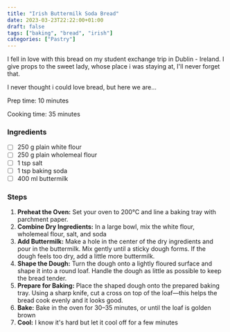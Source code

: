 ```yaml
---
title: "Irish Buttermilk Soda Bread"
date: 2023-03-23T22:22:00+01:00
draft: false
tags: ["baking", "bread", "irish"]
categories: ["Pastry"]
---
```


I fell in love with this bread on my student exchange trip in Dublin - Ireland. I give props to the sweet lady, whose place i was staying at, I'll never forget that.

I never thought i could love bread, but here we are...

<div class="recipe" id="recipe">
Prep time: 10 minutes

Cooking time: 35 minutes

### Ingredients
- [ ] 250 g plain white flour
- [ ] 250 g plain wholemeal flour
- [ ] 1 tsp salt
- [ ] 1 tsp baking soda
- [ ] 400 ml buttermilk

### Steps
1. **Preheat the Oven:** Set your oven to 200°C and line a baking tray with parchment paper.
2. **Combine Dry Ingredients:** In a large bowl, mix the white flour, wholemeal flour, salt, and soda
3. **Add Buttermilk:** Make a hole in the center of the dry ingredients and pour in the buttermilk. Mix gently until a sticky dough forms. If the dough feels too dry, add a little more buttermilk.
4. **Shape the Dough:** Turn the dough onto a lightly floured surface and shape it into a round loaf. Handle the dough as little as possible to keep the bread tender.
5. **Prepare for Baking:** Place the shaped dough onto the prepared baking tray. Using a sharp knife, cut a cross on top of the loaf—this helps the bread cook evenly and it looks good.
6. **Bake:** Bake in the oven for 30–35 minutes, or until the loaf is golden brown
7. **Cool:** I know it's hard but let it cool off for a few minutes
</div>
